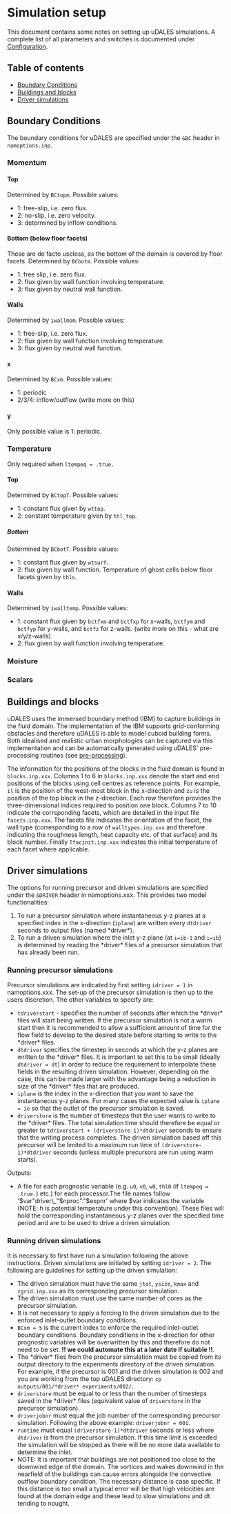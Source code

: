 # Simulation setup

This document contains some notes on setting up uDALES simulations. A complete list of all parameters and switches is documented under [Configuration](./udales-namoptions-overview.md).

## Table of contents

- [Boundary Conditions](#Boundary-Conditions)
- [Buildings and blocks](#Buildings-and-blocks)
- [Driver simulations](#Driver-simulations)

## Boundary Conditions

The boundary conditions for uDALES are specified under the `&BC` header in `namoptions.inp`.

### Momentum

#### Top

Determined by `BCtopm`. Possible values:

- 1: free-slip, i.e. zero flux.
- 2: no-slip, i.e. zero velocity.
- 3: determined by inflow conditions.

#### Bottom (below floor facets)

These are de facto useless, as the bottom of the domain is covered by floor facets. Determined by `BCbotm`. Possible values:

- 1: free slip, i.e. zero flux.
- 2: flux given by wall function involving temperature.
- 3: flux given by neutral wall function.

#### Walls

Determined by `iwallmom`. Possible values:

- 1: free-slip, i.e. zero flux.
- 2: flux given by wall function involving temperature.
- 3: flux given by neutral wall function.

#### x

Determined by `BCxm`. Possible values:

- 1: periodic
- 2/3/4: inflow/outflow (write more on this)

#### y

Only possible value is 1: periodic.

### Temperature

Only required when `ltempeq = .true.`

#### Top

Determined by `BCtopT`. Possible values:

- 1: constant flux given by `wttop`.
- 2: constant temperature given by `thl_top`.

##### Bottom

Determined by `BCbotT`. Possible values:

- 1: constant flux given by `wtsurf`.
- 2: flux given by wall function. Temperature of ghost cells below floor facets given by `thls`.

#### Walls

Determined by `iwalltemp`. Possible values:

- 1: constant flux given by `bctfxm` and `bctfxp` for x-walls, `bctfym` and `bctfyp` for y-walls, and `bctfz` for z-walls. (write more on this - what are x/y/z-walls)
- 2: flux given by wall function involving temperature.

### Moisture

### Scalars

## Buildings and blocks

uDALES uses the immersed boundary method (IBM) to capture buildings in the fluid domain. The implementation of the IBM supports grid-conforming obstacles and therefore uDALES is able to model cuboid building forms. Both idealised and realistic urban morphologies can be captured via this implementation and can be automatically generated using uDALES' pre-processing routines (see [pre-processing](./udales-pre-processing.md)).

The information for the positions of the blocks in the fluid domain is found in `blocks.inp.xxx`. Columns 1 to 6 in `blocks.inp.xxx` denote the start and end positions of the blocks using cell centres as reference points. For example, `il` is the position of the west-most block in the x-direction and `zu` is the position of the top block in the z-direction. Each row therefore provides the three-dimensional indices required to position one block. Columns 7 to 10 indicate the corrsponding facets, which are detailed in the input file `facets.inp.xxx`. The facets file indicates the orientation of the facet, the wall type (corresponding to a row of `walltypes.inp.xxx` and therefore indicating the roughness length, heat capacity etc. of that surface) and its block number. Finally `Tfacinit.inp.xxx` indicates the initial temperature of each facet where applicable.

## Driver simulations

The options for running precursor and driven simulations are specified under the `&DRIVER` header in namoptions.xxx. This provides two model functionalities:

1) To run a precursor simulation where instantaneous y-z planes at a specified index in the x-direction (`iplane`) are written every `dtdriver` seconds to output files (named \*driver\*).
2) To run a driven simulation where the inlet y-z plane (at `i=ib-1` and `i=ib`) is determined by reading the \*driver\* files of a precursor simulation that has already been run.

### Running precursor simulations

Precursor simulations are indicated by first setting `idriver = 1` in namoptions.xxx. The set-up of the precursor simulation is then up to the users discretion. The other variables to specify are:

- `tdriverstart` - specifies the number of seconds after which the \*driver\* files will start being written. If the precursor simulation is not a warm start then it is recommended to allow a sufficient amount of time for the flow field to develop to the desired state before starting to write to the \*driver\* files.
- `dtdriver` specifies the timestep in seconds at which the y-z planes are written to the \*driver\* files. It is important to set this to be small (ideally `dtdriver = dt`) in order to reduce the requirement to interpolate these fields in the resulting driven simulation. However, depending on the case, this can be made larger with the advantage being a reduction in size of the \*driver\* files that are produced.
- `iplane` is the index in the x-direction that you want to save the instantaneous y-z planes. For many cases the expected value is `iplane = ie` so that the outlet of the precursor simulation is saved.
- `driverstore` is the number of timesteps that the user wants to write to the \*driver\* files. The total simulation time should therefore be equal or greater to `tdriverstart + (driverstore-1)*dtdriver` seconds to ensure that the writing process completes. The driven simulation based off this precursor will be limited to a maximum run time of `(driverstore-1)*dtdriver` seconds (unless multiple precursors are run using warm starts).

Outputs:

- A file for each prognostic variable (e.g. `u0`, `v0`, `w0`, `thl0` (if `ltempeq = .true.`) etc.) for each processor.The file names follow '$var"driver\_"$nproc"."$expnr' where $var indicates the variable (NOTE: h is potential temperature under this convention). These files will hold the corresponding instantaneous y-z planes over the specified time period and are to be used to drive a driven simulation.

### Running driven simulations

It is necessary to first have run a simulation following the above instructions. Driven simulations are initiated by setting `idriver = 2`. The following are guidelines for setting up the driven simulation:

- The driven simulation must have the same `jtot`, `ysize`, `kmax` and `zgrid.inp.xxx` as its corresponding precursor simulation.
- The driven simulation must use the same number of cores as the precursor simulation.
- It is not necessary to apply a forcing to the driven simulation due to the enforced inlet-outlet boundary conditions.
- `BCxm = 5` is the current index to enforce the required inlet-outlet boundary conditions. Boundary conditions in the x-direction for other prognostic variables will be overwritten by this and therefore do not need to be set. **!! we could automate this at a later date if suitable !!**.
- The \*driver\* files from the precursor simulation must be copied from its output directory to the experiments directory of the driven simulation. For example, if the precursor is 001 and the driven simulation is 002 and you are working from the top uDALES directory: `cp outputs/001/*driver* experiments/002/`.
- `driverstore` must be equal to or less than the number of timesteps saved in the \*driver\* files (equivalent value of `driverstore` in the precursor simulation).
- `driverjobnr` must equal the job number of the corresponding precursor simulation. Following the above example: `driverjobnr = 001`.
- `runtime` must equal `(driverstore-1)*dtdriver` seconds or less where `dtdriver` is from the precursor simulation. If this time limit is exceeded the simulation will be stopped as there will be no more data available to determine the inlet.
- NOTE: It is important that buildings are not positioned too close to the downwind edge of the domain. The vortices and wakes downwind in the nearfield of the buildings can cause errors alongside the convective outflow boundary condition. The necessary distance is case specific. If this distance is too small a typical error will be that high velocities are found at the domain edge and these lead to slow simulations and dt tending to nought.
